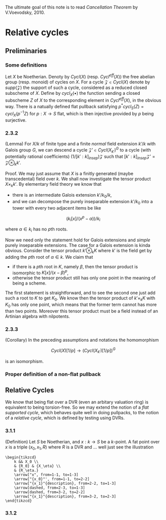 The ultimate goal of this note is to read *Cancellation Theorem* by V.Voevodsky, 2010.

# Relative cycles

## Preliminaries

### Some definitions
Let $X$ be Noetherian. Denoty by $Cycl(X)$ (resp. $Cycl^{eff}(X)$) the free abelian group (resp. monoid) of cycles on $X$. For a cycle $\mathcal{Z}\in Cycl(X)$ denote by $supp(\mathcal{Z})$ the support of such a cycle, considered as a reduced closed subscheme of $X$. Define by $cycl_X(\bullet)$ the function sending a closed subscheme $Z$ of $X$ to the corresponding element in $Cycl^{eff}(X)$, in the obvious way. There is a natually defined flat pullback satisfying $p^*cycl_S(Z)=cycl_X(p^{-1}Z)$ for $p:X\rightarrow S$ flat, which is then injective provided by $p$ being surjective. 

### 2.3.2
(Lemma) For $X/k$ of finite type and a finite *normal* field extension $k'/k$ with Galois group $G$, we can descend a cycle $\mathcal{Z}'\in Cycl(X_{k'})^G$ to a cycle (with potentially rational coefficients) $(1/[k':k]_{insep})\mathcal{Z}$ such that $[k':k]_{insep}\mathcal{Z}'=\mathcal{Z}\otimes_k k'$. 

Proof. We may just assume that $X$ is a finitly generated (maybe transcedental) field over $k$. We shall now investigate the tensor product $X\times_k k'$. By elementary field theory we know that 

- there is an intermediate Galois extension $k'/k_0/k$,
- and we can decompose the purely inseparable extension $k'/k_0$ into a tower with every two adjacent items be like

$$ (k_i[x]/(x^p-\alpha))/k_i $$

where $\alpha\in k_i$ has no $p$th roots.

Now we need only the statement hold for Galois extensions and *simple* purely inseparable extensions. The case for a Galois extension is kinda obvious. Consider the tensor product $k'\otimes_k K$ where $k'$ is the field get by adding the $p$th root of $\alpha\in k$. We claim that

- if there is a $p$th root in $K$, namely $\beta$, then the tensor product is isomorphic to $K[x]/(x-\beta)^p$,
- otherwise the tensor product still has only one point in the meaning of being a scheme.

The first statement is straightforward, and to see the second one just add such a root to $K$ to get $K_0$. We know then the tensor product of $k'\times_k K$ with $K_0$ has only one point, which means that the former term cannot has more than two points. Moreover this tensor product must be a field instead of an Artinian algebra with nilpotents. 

### 2.3.3
(Corollary) In the preceding assumptions and notations the homomorphism

$$ Cycl(X)[1/p]\rightarrow (Cycl(X_{k'})[1/p])^G $$
 
is an isomorphism.

### Proper definition of a non-flat pullback

## Relative Cycles

We know that being flat over a DVR (even an arbitary valuation ring) is equivalent to being torsion-free. So we may extend the notion of a *flat supported cycle*, which behaves quite well in doing pullpacks, to the notion of a *relative cycle*, which is defined by testing using DVRs.

### 3.1.1
(Definition) Let $S$ be Noetherian, and $x:k\rightarrow S$ be a $k$-point. A fat point over $x$ is a triple $(x_0,x_1,R)$ where $R$ is a DVR and ... well just see the illustration

```rawlatex
\begin{tikzcd}
	k && X_0 \\
	& {R_0} & {X_\eta} \\
	& {R_\eta.}
	\arrow["x", from=1-1, to=1-3]
	\arrow["{x_0}"', from=1-1, to=2-2]
	\arrow["{x_1}"{description}, from=2-2, to=1-3]
	\arrow[dashed, from=2-3, to=1-3]
	\arrow[dashed, from=3-2, to=2-2]
	\arrow["{x_1}"{description}, from=3-2, to=2-3]
\end{tikzcd}
```

### 3.1.2

